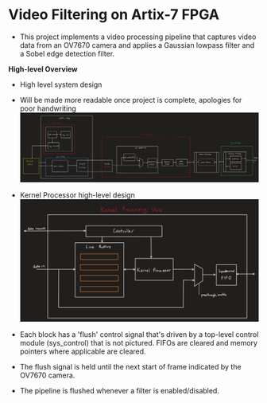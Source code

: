 # Video Filtering on Artix-7 FPGA

- This project implements a video processing pipeline that captures video data from an OV7670 camera and applies a Gaussian lowpass filter and a Sobel edge detection filter.


__High-level Overview__
- High level system design
- Will be made more readable once project is complete, apologies for poor handwriting
![](docs/images/sys_top.jpg)


- Kernel Processor high-level design
![](docs/images/kp_top.jpg)

- Each block has a 'flush' control signal that's driven by a top-level control module (sys_control) that is not pictured. FIFOs are cleared and memory pointers where applicable are cleared.

- The flush signal is held until the next start of frame indicated by the OV7670 camera.

- The pipeline is flushed whenever a filter is enabled/disabled. 
